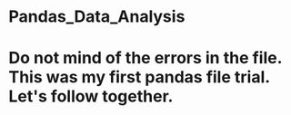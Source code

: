 # Pandas_Data_Analysis
# Do not mind of the errors in the file. This was my first pandas file trial. Let's follow together.
